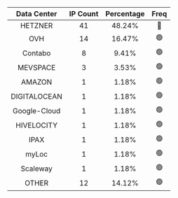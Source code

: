 | Data Center | IP Count | Percentage | Freq |
|:------------:|:--------:|:-----------:|:-----:|
| HETZNER | 41 | 48.24% | 🔴 |
| OVH | 14 | 16.47% | 🟢 |
| Contabo | 8 | 9.41% | 🟢 |
| MEVSPACE | 3 | 3.53% | 🟢 |
| AMAZON | 1 | 1.18% | 🟢 |
| DIGITALOCEAN | 1 | 1.18% | 🟢 |
| Google-Cloud | 1 | 1.18% | 🟢 |
| HIVELOCITY | 1 | 1.18% | 🟢 |
| IPAX | 1 | 1.18% | 🟢 |
| myLoc | 1 | 1.18% | 🟢 |
| Scaleway | 1 | 1.18% | 🟢 |
| OTHER | 12 | 14.12% | 🟢 |